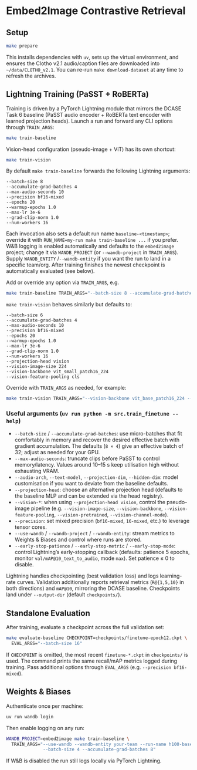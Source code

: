 # Embed2Image Contrastive Retrieval

## Setup

```bash
make prepare
```

This installs dependencies with `uv`, sets up the virtual environment, and
ensures the Clotho v2.1 audio/caption files are downloaded into
`~/data/CLOTHO_v2.1`. You can re-run `make download-dataset` at any time to
refresh the archives.

## Lightning Training (PaSST + RoBERTa)

Training is driven by a PyTorch Lightning module that mirrors the DCASE Task 6
baseline (PaSST audio encoder + RoBERTa text encoder with learned projection
heads). Launch a run and forward any CLI options through `TRAIN_ARGS`:

```bash
make train-baseline
```

Vision-head configuration (pseudo-image + ViT) has its own shortcut:

```bash
make train-vision
```

By default `make train-baseline` forwards the following Lightning arguments:

```
--batch-size 8
--accumulate-grad-batches 4
--max-audio-seconds 10
--precision bf16-mixed
--epochs 20
--warmup-epochs 1.0
--max-lr 3e-6
--grad-clip-norm 1.0
--num-workers 16
```

Each invocation also sets a default run name `baseline-<timestamp>`; override it
with `RUN_NAME=my-run make train-baseline ...` if you prefer. W&B logging is
enabled automatically and defaults to the `embed2image` project; change it via
`WANDB_PROJECT` (or `--wandb-project` in `TRAIN_ARGS`). Supply `WANDB_ENTITY` /`--wandb-entity`
if you want the run to land in a specific team/org. After training finishes the
newest checkpoint is automatically evaluated (see below).

Add or override any option via `TRAIN_ARGS`, e.g.

```bash
make train-baseline TRAIN_ARGS="--batch-size 8 --accumulate-grad-batches 4"
```

`make train-vision` behaves similarly but defaults to:

```
--batch-size 6
--accumulate-grad-batches 4
--max-audio-seconds 10
--precision bf16-mixed
--epochs 20
--warmup-epochs 1.0
--max-lr 3e-6
--grad-clip-norm 1.0
--num-workers 16
--projection-head vision
--vision-image-size 224
--vision-backbone vit_small_patch16_224
--vision-feature-pooling cls
```

Override with `TRAIN_ARGS` as needed, for example:

```bash
make train-vision TRAIN_ARGS="--vision-backbone vit_base_patch16_224 --vision-image-size 192"
```

### Useful arguments (`uv run python -m src.train_finetune --help`)

- `--batch-size` / `--accumulate-grad-batches`: use micro-batches that fit
  comfortably in memory and recover the desired effective batch with gradient
  accumulation. The defaults (`8 × 4`) give an effective batch of 32; adjust as
  needed for your GPU.
- `--max-audio-seconds`: truncate clips before PaSST to control memory/latency.
  Values around 10–15 s keep utilisation high without exhausting VRAM.
- `--audio-arch`, `--text-model`, `--projection-dim`, `--hidden-dim`: model
  customisation if you want to deviate from the baseline defaults.
- `--projection-head`: choose an alternative projection head (defaults to the
  baseline MLP and can be extended via the head registry).
- `--vision-*`: when using `--projection-head vision`, control the pseudo-image
  pipeline (e.g. `--vision-image-size`, `--vision-backbone`,
  `--vision-feature-pooling`, `--vision-pretrained`, `--vision-channel-mode`).
- `--precision`: set mixed precision (`bf16-mixed`, `16-mixed`, etc.) to leverage
  tensor cores.
- `--use-wandb` / `--wandb-project` / `--wandb-entity`: stream metrics to
  Weights & Biases and control where runs are stored.
- `--early-stop-patience` / `--early-stop-metric` / `--early-stop-mode`: control
  Lightning’s early-stopping callback (defaults: patience 5 epochs, monitor
  `val/mAP@10_text_to_audio`, mode `max`). Set patience ≤ 0 to disable.

Lightning handles checkpointing (best validation loss) and logs learning-rate
curves. Validation additionally reports retrieval metrics (`R@{1,5,10}` in both
directions) and `mAP@10`, mirroring the DCASE baseline. Checkpoints land under
`--output-dir` (default `checkpoints/`).

## Standalone Evaluation

After training, evaluate a checkpoint across the full validation set:

```bash
make evaluate-baseline CHECKPOINT=checkpoints/finetune-epoch12.ckpt \
  EVAL_ARGS="--batch-size 16"
```

If `CHECKPOINT` is omitted, the most recent `finetune-*.ckpt` in `checkpoints/`
is used. The command prints the same recall/mAP metrics logged during training.
Pass additional options through `EVAL_ARGS` (e.g. `--precision bf16-mixed`).

## Weights & Biases

Authenticate once per machine:

```bash
uv run wandb login
```

Then enable logging on any run:

```bash
WANDB_PROJECT=embed2image make train-baseline \
  TRAIN_ARGS="--use-wandb --wandb-entity your-team --run-name h100-baseline \
              --batch-size 4 --accumulate-grad-batches 8"
```

If W&B is disabled the run still logs locally via PyTorch Lightning.
